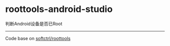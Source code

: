 # roottools-android-studio
判断Android设备是否已Root

-----
Code base on [softctrl/roottools][1] 

  [1]: https://github.com/softctrl/roottools